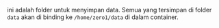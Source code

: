 ini adalah folder untuk menyimpan data. 
Semua yang tersimpan di folder `data` akan di binding ke `/home/zero1/data` di dalam container. 
